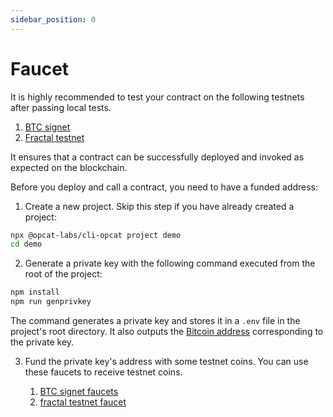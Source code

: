 ```yaml
---
sidebar_position: 0
---
```


# Faucet

It is highly recommended to test your contract on the following testnets after passing local tests.

1. [BTC signet](https://mempool.space/signet) 
2. [Fractal testnet](https://mempool-testnet.fractalbitcoin.io/)


It ensures that a contract can be successfully deployed and invoked as expected on the blockchain.

Before you deploy and call a contract, you need to have a funded address:


1. Create a new project. Skip this step if you have already created a project:

```sh
npx @opcat-labs/cli-opcat project demo
cd demo
```

2. Generate a private key with the following command executed from the root of the project:

```sh
npm install
npm run genprivkey
```

The command generates a private key and stores it in a `.env` file in the project's root directory.
It also outputs the [Bitcoin address](https://en.bitcoin.it/wiki/Invoice_address) corresponding to the private key.

3. Fund the private key's address with some testnet coins. You can use these faucets to receive testnet coins.

   1. [BTC signet faucets](https://en.bitcoin.it/wiki/Signet#Faucets)
   2. [fractal testnet faucet](https://fractal-testnet.unisat.io/explorer/faucet)
